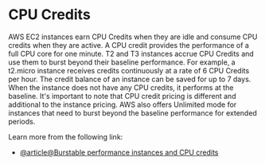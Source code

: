 # CPU Credits

AWS EC2 instances earn CPU Credits when they are idle and consume CPU credits when they are active. A CPU credit provides the performance of a full CPU core for one minute. T2 and T3 instances accrue CPU Credits and use them to burst beyond their baseline performance. For example, a t2.micro instance receives credits continuously at a rate of 6 CPU Credits per hour. The credit balance of an instance can be saved for up to 7 days. When the instance does not have any CPU credits, it performs at the baseline. It's important to note that CPU credit pricing is different and additional to the instance pricing. AWS also offers Unlimited mode for instances that need to burst beyond the baseline performance for extended periods.

Learn more from the following link:

- [@article@Burstable performance instances and CPU credits](https://docs.aws.amazon.com/AWSEC2/latest/UserGuide/burstable-credits-baseline-concepts.html)
